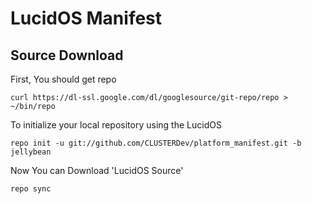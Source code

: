 LucidOS Manifest
================

Source Download
---------------

First, You should get repo

    curl https://dl-ssl.google.com/dl/googlesource/git-repo/repo > ~/bin/repo

To initialize your local repository using the LucidOS

    repo init -u git://github.com/CLUSTERDev/platform_manifest.git -b jellybean

Now You can Download 'LucidOS Source'

    repo sync
